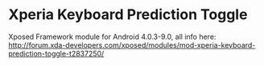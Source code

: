 # Xperia Keyboard Prediction Toggle
Xposed Framework module for Android 4.0.3-9.0, all info here: http://forum.xda-developers.com/xposed/modules/mod-xperia-keyboard-prediction-toggle-t2837250/
